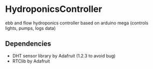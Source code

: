 # HydroponicsController
ebb and flow hydroponics controller based on arduino mega (controls lights, pumps, logs data)


## Dependencies
- DHT sensor library by Adafruit (1.2.3 to avoid bug)
- RTClib by Adafruit
